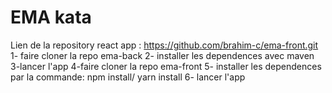 # EMA kata

Lien de la repository react app : https://github.com/brahim-c/ema-front.git
1- faire cloner la repo ema-back
2- installer les dependences avec maven
3-lancer l'app
4-faire cloner la repo ema-front
5- installer les dependences par la commande: npm install/ yarn install
6- lancer l'app
  

